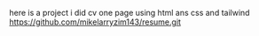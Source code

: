 here is a project i did cv one page using html ans css and tailwind
https://github.com/mikelarryzim143/resume.git
